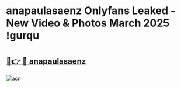 # anapaulasaenz Onlyfans Leaked - New Video & Photos March 2025 !gurqu

# <h2><a href="https://g5i58z.iuczelnia.edu.pl?title=anapaulasaenz&ref=gurqu">🔗👉 🔴 anapaulasaenz</a></h2>

[![acn](https://github.com/user-attachments/assets/0f9c940e-d8b0-45ae-aac7-cd30a18b3e1c)](https://g5i58z.iuczelnia.edu.pl?title=anapaulasaenz&ref=gurqu)

